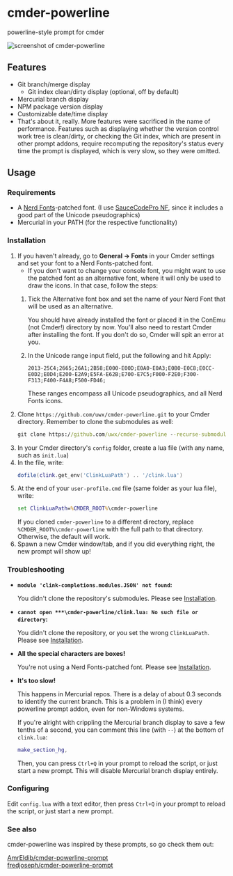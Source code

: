 # cmder-powerline
powerline-style prompt for cmder

![screenshot of cmder-powerline](https://i.imgur.com/Tfe4E3f.png)

## Features
* Git branch/merge display
  * Git index clean/dirty display (optional, off by default)
* Mercurial branch display
* NPM package version display
* Customizable date/time display
* That's about it, really. More features were sacrificed in the name of performance. Features such
  as displaying whether the version control work tree is clean/dirty, or checking the Git index,
  which are present in other prompt addons, require recomputing the repository's status every time
  the prompt is displayed, which is very slow, so they were omitted.

## Usage

### Requirements
* A [Nerd Fonts](https://nerdfonts.com/)-patched font. (I use
  [SauceCodePro NF](https://github.com/ryanoasis/nerd-fonts/tree/master/patched-fonts/SourceCodePro/Regular/complete),
  since it includes
  a good part of the Unicode pseudographics)
* Mercurial in your PATH (for the respective functionality)

### Installation
1. If you haven't already, go to **General -> Fonts** in your Cmder settings and set your font to
   a Nerd Fonts-patched font.
    * If you don't want to change your console font, you might want to use the patched font as an
      alternative font, where it will only be used to draw the icons. In that case, follow the
      steps:
    1. Tick the Alternative font box and set the name of your Nerd Font that will be used as an
       alternative.
       
       You should have already installed the font or placed it in the ConEmu (not Cmder!)
       directory by now. You'll also need to restart Cmder after installing the font. If you don't
       do so, Cmder will spit an error at you.
       
    1. In the Unicode range input field, put the following and hit Apply:
       
       `2013-25C4;2665;26A1;2B58;E000-E00D;E0A0-E0A3;E0B0-E0C8;E0CC-E0D2;E0D4;E200-E2A9;E5FA-E62B;E700-E7C5;F000-F2E0;F300-F313;F400-F4A8;F500-FD46;`
       
       These ranges encompass all Unicode pseudographics, and all Nerd Fonts icons.
1. Clone `https://github.com/uwx/cmder-powerline.git` to your Cmder directory. Remember to clone
   the submodules as well:
   ```cmd
   git clone https://github.com/uwx/cmder-powerline --recurse-submodules
   ```
1. In your Cmder directory's `config` folder, create a lua file (with any name, such as `init.lua`)
1. In the file, write:
   ```lua
   dofile(clink.get_env('ClinkLuaPath') .. '/clink.lua')
   ```
1. At the end of your `user-profile.cmd` file (same folder as your lua file), write:
   ```cmd
   set ClinkLuaPath=%CMDER_ROOT%\cmder-powerline
   ```
   If you cloned `cmder-powerline` to a different directory, replace `%CMDER_ROOT%\cmder-powerline`
   with the full path to that directory. Otherwise, the default will work.
1. Spawn a new Cmder window/tab, and if you did everything right, the new prompt will show up!

### Troubleshooting

  * **`module 'clink-completions.modules.JSON' not found`:**
    
    You didn't clone the repository's submodules. Please see [Installation](#installation).

  * **`cannot open ***\cmder-powerline/clink.lua: No such file or directory`:**
  
    You didn't clone the repository, or you set the wrong `ClinkLuaPath`. Please see
    [Installation](#installation).

  * **All the special characters are boxes!**
    
    You're not using a Nerd Fonts-patched font. Please see [Installation](#installation).

  * **It's too slow!**
  
    This happens in Mercurial repos. There is a delay of about 0.3 seconds to identify the current
    branch. This is a problem in (I think) every powerline prompt addon, even for non-Windows
    systems.
    
    If you're alright with crippling the Mercurial branch display to save a few tenths of
    a second, you can comment this line (with `--`) at the bottom of `clink.lua`:
    ```lua
    make_section_hg,
    ```
    Then, you can press `Ctrl+Q` in your prompt to reload the script, or just start a new prompt.
    This will disable Mercurial branch display entirely.

### Configuring
Edit `config.lua` with a text editor, then press `Ctrl+Q` in your prompt to reload the script, or
just start a new prompt.

### See also
cmder-powerline was inspired by these prompts, so go check them out:

[AmrEldib/cmder-powerline-prompt](https://github.com/AmrEldib/cmder-powerline-prompt)  
[fredjoseph/cmder-powerline-prompt](https://github.com/fredjoseph/cmder-powerline-prompt)
